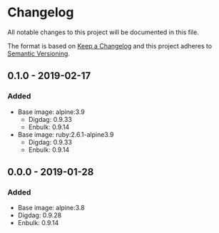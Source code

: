 # Changelog

All notable changes to this project will be documented in this file.

The format is based on [Keep a Changelog](http://keepachangelog.com/) and this project adheres to [Semantic Versioning](http://semver.org/).


## 0.1.0 - 2019-02-17

### Added

- Base image: alpine:3.9
  - Digdag: 0.9.33
  - Enbulk: 0.9.14
- Base image: ruby:2.6.1-alpine3.9
  - Digdag: 0.9.33
  - Enbulk: 0.9.14


## 0.0.0 - 2019-01-28

### Added

- Base image: alpine:3.8
- Digdag: 0.9.28
- Enbulk: 0.9.14
